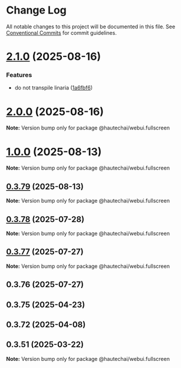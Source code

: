 # Change Log

All notable changes to this project will be documented in this file.
See [Conventional Commits](https://conventionalcommits.org) for commit guidelines.

# [2.1.0](https://github.com/HautechAI/webui/compare/@hautechai/webui.fullscreen@1.0.0...@hautechai/webui.fullscreen@2.1.0) (2025-08-16)

### Features

- do not transpile linaria ([1a6fbf6](https://github.com/HautechAI/webui/commit/1a6fbf6353a0e5028040006b5045170cf83f1ba0))

# [2.0.0](https://github.com/HautechAI/webui/compare/@hautechai/webui.fullscreen@1.0.0...@hautechai/webui.fullscreen@2.0.0) (2025-08-16)

**Note:** Version bump only for package @hautechai/webui.fullscreen

# [1.0.0](https://github.com/HautechAI/webui/compare/@hautechai/webui.fullscreen@0.3.79...@hautechai/webui.fullscreen@1.0.0) (2025-08-13)

**Note:** Version bump only for package @hautechai/webui.fullscreen

## [0.3.79](https://github.com/HautechAI/webui/compare/@hautechai/webui.fullscreen@0.3.78...@hautechai/webui.fullscreen@0.3.79) (2025-08-13)

**Note:** Version bump only for package @hautechai/webui.fullscreen

## [0.3.78](https://github.com/HautechAI/webui/compare/@hautechai/webui.fullscreen@0.3.77...@hautechai/webui.fullscreen@0.3.78) (2025-07-28)

**Note:** Version bump only for package @hautechai/webui.fullscreen

## [0.3.77](https://github.com/HautechAI/webui/compare/@hautechai/webui.fullscreen@0.3.76...@hautechai/webui.fullscreen@0.3.77) (2025-07-27)

**Note:** Version bump only for package @hautechai/webui.fullscreen

## 0.3.76 (2025-07-27)

## 0.3.75 (2025-04-23)

## 0.3.72 (2025-04-08)

## 0.3.51 (2025-03-22)

**Note:** Version bump only for package @hautechai/webui.fullscreen
